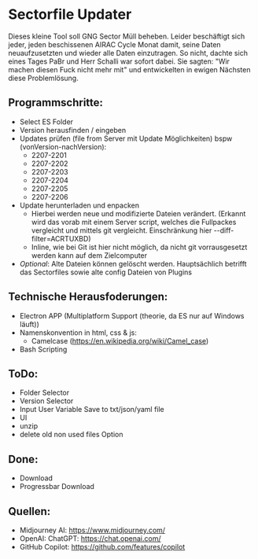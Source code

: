 # Sectorfile Updater
Dieses kleine Tool soll GNG Sector Müll beheben. Leider beschäftigt sich jeder, jeden beschissenen AIRAC Cycle Monat damit, seine Daten neuaufzusetzten und wieder alle Daten einzutragen. So nicht, dachte sich eines Tages PaBr und Herr Schalli war sofort dabei. Sie sagten: "Wir machen diesen Fuck nicht mehr mit" und entwickelten in ewigen Nächsten diese Problemlösung.

## Programmschritte:

* Select ES Folder
* Version herausfinden / eingeben
* Updates prüfen (file from Server mit Update Möglichkeiten) bspw (vonVersion-nachVersion):
  * 2207-2201
  * 2207-2202
  * 2207-2203
  * 2207-2204
  * 2207-2205
  * 2207-2206
* Update herunterladen und enpacken
  * Hierbei werden neue und modifizierte Dateien verändert. (Erkannt wird das vorab mit einem Server script, welches die Fullpackes vergleicht und mittels git vergleicht. Einschränkung hier --diff-filter=ACRTUXBD)
  * Inline, wie bei Git ist hier nicht möglich, da nicht git vorrausgesetzt werden kann auf dem Zielcomputer
* _Optional_: Alte Dateien können gelöscht werden. Hauptsächlich betrifft das Sectorfiles sowie alte config Dateien von Plugins

## Technische Herausfoderungen:
* Electron APP (Multiplatform Support (theorie, da ES nur auf Windows läuft))
* Namenskonvention in html, css & js:
  * Camelcase (https://en.wikipedia.org/wiki/Camel_case)
* Bash Scripting

## ToDo:
* Folder Selector
* Version Selector
* Input User Variable Save to txt/json/yaml file
* UI
* unzip
* delete old non used files Option

## Done:
* Download
* Progressbar Download

## Quellen:
* Midjourney AI: https://www.midjourney.com/
* OpenAI: ChatGPT: https://chat.openai.com/
* GitHub Copilot: https://github.com/features/copilot